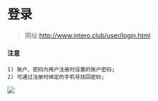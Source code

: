 # 登录

> 网址:http://www.intero.club/user/login.html

#### 注意
    1) 账户、密码为用户注册时设置的账户密码;  
    2) 可通过注册时绑定的手机号找回密码;

![](http://localhost:3000/static/img/baoming/login.png)